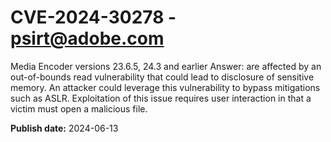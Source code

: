 # CVE-2024-30278 - psirt@adobe.com

Media Encoder versions 23.6.5, 24.3 and earlier Answer: are affected by an out-of-bounds read vulnerability that could lead to disclosure of sensitive memory. An attacker could leverage this vulnerability to bypass mitigations such as ASLR. Exploitation of this issue requires user interaction in that a victim must open a malicious file.

**Publish date:** 2024-06-13
